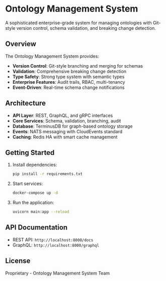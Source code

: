 # Ontology Management System

A sophisticated enterprise-grade system for managing ontologies with Git-style version control, schema validation, and breaking change detection.

## Overview

The Ontology Management System provides:
- **Version Control**: Git-style branching and merging for schemas
- **Validation**: Comprehensive breaking change detection
- **Type Safety**: Strong type system with semantic types
- **Enterprise Features**: Audit trails, RBAC, multi-tenancy
- **Event-Driven**: Real-time schema change notifications

## Architecture

- **API Layer**: REST, GraphQL, and gRPC interfaces
- **Core Services**: Schema, validation, branching, audit
- **Database**: TerminusDB for graph-based ontology storage
- **Events**: NATS messaging with CloudEvents standard
- **Caching**: Redis HA with smart cache management

## Getting Started

1. Install dependencies:
   ```bash
   pip install -r requirements.txt
   ```

2. Start services:
   ```bash
   docker-compose up -d
   ```

3. Run the application:
   ```bash
   uvicorn main:app --reload
   ```

## API Documentation

- REST API: `http://localhost:8000/docs`
- GraphQL: `http://localhost:8000/graphql`

## License

Proprietary - Ontology Management System Team